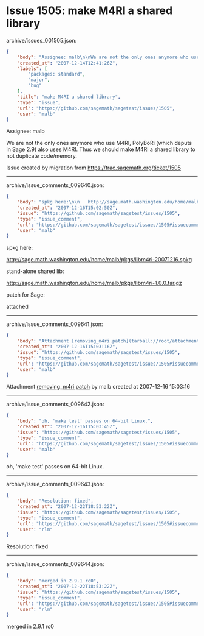 # Issue 1505: make M4RI a shared library

archive/issues_001505.json:
```json
{
    "body": "Assignee: malb\n\nWe are not the only ones anymore who use M4RI, PolyBoRi (which deputs in Sage 2.9) also uses M4RI. Thus we should make M4RI a shared library to not duplicate code/memory.\n\nIssue created by migration from https://trac.sagemath.org/ticket/1505\n\n",
    "created_at": "2007-12-14T12:41:26Z",
    "labels": [
        "packages: standard",
        "major",
        "bug"
    ],
    "title": "make M4RI a shared library",
    "type": "issue",
    "url": "https://github.com/sagemath/sagetest/issues/1505",
    "user": "malb"
}
```
Assignee: malb

We are not the only ones anymore who use M4RI, PolyBoRi (which deputs in Sage 2.9) also uses M4RI. Thus we should make M4RI a shared library to not duplicate code/memory.

Issue created by migration from https://trac.sagemath.org/ticket/1505





---

archive/issue_comments_009640.json:
```json
{
    "body": "spkg here:\n\n   http://sage.math.washington.edu/home/malb/pkgs/libm4ri-20071216.spkg\n\nstand-alone shared lib:\n\n   http://sage.math.washington.edu/home/malb/pkgs/libm4ri-1.0.0.tar.gz\n\npatch for Sage:\n\n   attached",
    "created_at": "2007-12-16T15:02:50Z",
    "issue": "https://github.com/sagemath/sagetest/issues/1505",
    "type": "issue_comment",
    "url": "https://github.com/sagemath/sagetest/issues/1505#issuecomment-9640",
    "user": "malb"
}
```

spkg here:

   http://sage.math.washington.edu/home/malb/pkgs/libm4ri-20071216.spkg

stand-alone shared lib:

   http://sage.math.washington.edu/home/malb/pkgs/libm4ri-1.0.0.tar.gz

patch for Sage:

   attached



---

archive/issue_comments_009641.json:
```json
{
    "body": "Attachment [removing_m4ri.patch](tarball://root/attachments/some-uuid/ticket1505/removing_m4ri.patch) by malb created at 2007-12-16 15:03:16",
    "created_at": "2007-12-16T15:03:16Z",
    "issue": "https://github.com/sagemath/sagetest/issues/1505",
    "type": "issue_comment",
    "url": "https://github.com/sagemath/sagetest/issues/1505#issuecomment-9641",
    "user": "malb"
}
```

Attachment [removing_m4ri.patch](tarball://root/attachments/some-uuid/ticket1505/removing_m4ri.patch) by malb created at 2007-12-16 15:03:16



---

archive/issue_comments_009642.json:
```json
{
    "body": "oh, 'make test' passes on 64-bit Linux.",
    "created_at": "2007-12-16T15:03:45Z",
    "issue": "https://github.com/sagemath/sagetest/issues/1505",
    "type": "issue_comment",
    "url": "https://github.com/sagemath/sagetest/issues/1505#issuecomment-9642",
    "user": "malb"
}
```

oh, 'make test' passes on 64-bit Linux.



---

archive/issue_comments_009643.json:
```json
{
    "body": "Resolution: fixed",
    "created_at": "2007-12-22T18:53:22Z",
    "issue": "https://github.com/sagemath/sagetest/issues/1505",
    "type": "issue_comment",
    "url": "https://github.com/sagemath/sagetest/issues/1505#issuecomment-9643",
    "user": "rlm"
}
```

Resolution: fixed



---

archive/issue_comments_009644.json:
```json
{
    "body": "merged in 2.9.1 rc0",
    "created_at": "2007-12-22T18:53:22Z",
    "issue": "https://github.com/sagemath/sagetest/issues/1505",
    "type": "issue_comment",
    "url": "https://github.com/sagemath/sagetest/issues/1505#issuecomment-9644",
    "user": "rlm"
}
```

merged in 2.9.1 rc0
